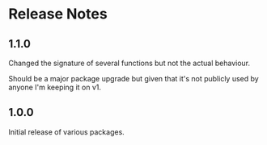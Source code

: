 Release Notes
=============

## 1.1.0

Changed the signature of several functions but not the actual behaviour.

Should be a major package upgrade but given that it's not publicly used by anyone I'm keeping it on v1.

## 1.0.0

Initial release of various packages.
